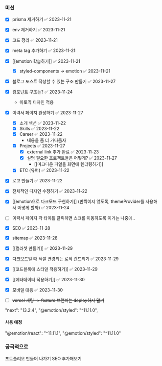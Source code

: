 
### 미션
- [x] prisma 제거하기 ✅ 2023-11-21
- [x] env 제거하기 ✅ 2023-11-21
- [x] 코드 정리 ✅ 2023-11-21
- [x] meta tag 추가하기 ✅ 2023-11-21
- [x] [[emotion 학습하기]] ✅ 2023-11-21
	- [x] styled-components -> emotion ✅ 2023-11-21
- [x] 블로그 포스트 작성할 수 있는 구조 만들기 ✅ 2023-11-27
- [x] 컴포넌트 구조는? ✅ 2023-11-24
	- 아토믹 디자인 적용
- [x] 이력서 페이지 완성하기 ✅ 2023-11-27
	- [x] 소개 섹션 ✅ 2023-11-22
	- [x] Skills ✅ 2023-11-22
	- [x] Career ✅ 2023-11-22
		- 내용을  좀 더 가다듬자
	- [x] Projects ✅ 2023-11-27
		- [x] external link 추가 완료 ✅ 2023-11-23
		- [x] 설명 필요한 프로젝트들은 어떻게? ✅ 2023-11-27
			- [[마크다운 파일을 화면에 렌더링하기]]
	- [x] ETC (유머) ✅ 2023-11-22
- [x] 로고 만들기 ✅ 2023-11-22
- [x] 전체적인 디자인 수정하기 ✅ 2023-11-22
- [x] [[emotion으로 다크모드 구현하기]] (반짝이지 않도록, themeProvider를 사용해서 어떻게 할까) ✅ 2023-11-24
- [ ] 이력서 페이지 각 타이틀 클릭하면 스크롤 이동하도록
	이거는 나중에..
- [x] SEO ✅ 2023-11-28
- [x] sitemap ✅ 2023-11-28
- [x] [[컬러셋 만들기]] ✅ 2023-11-29
- [x] 다크모드일 때 색깔 변경되는 로직 건드리기 ✅ 2023-11-29
- [x] [[코드블록에 스타일 적용하기]] ✅ 2023-11-29
- [x] [[메타데이터 적용하기]] ✅ 2023-11-30
- [x] 모바일 대응 ✅ 2023-11-30
- [ ] ~~vercel 세팅 -> feature 브랜치는 deploy하지 말기~~


"next": "13.2.4",
"@emotion/styled": "^11.11.0",

#### 사용 예정
"@emotion/react": "^11.11.1",
"@emotion/styled": "^11.11.0"


### 궁극적으로
포트폴리오 만들어 나가기
SEO 추가해보기